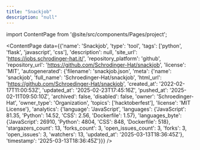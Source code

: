 ```yaml
---
title: "Snackjob"
description: "null"
---
```

import ContentPage from '@site/src/components/Pages/project';

<ContentPage
    data={{'name': 'Snackjob', 'type': 'tool', 'tags': ['python', 'flask', 'javascript', 'css'], 'description': null, 'site_url': 'https://jobs.schrodinger-hat.it/', 'repository_platform': 'github', 'repository_url': 'https://github.com/Schrodinger-Hat/snackjob', 'license': 'MIT', 'autogenerated': {'filename': 'snackjob.json', 'meta': {'name': 'snackjob', 'full_name': 'Schroedinger-Hat/snackjob', 'html_url': 'https://github.com/Schroedinger-Hat/snackjob', 'created_at': '2022-02-17T11:00:53Z', 'updated_at': '2025-02-23T17:45:16Z', 'pushed_at': '2025-02-11T09:50:10Z', 'archived': false, 'disabled': false, 'owner': 'Schroedinger-Hat', 'owner_type': 'Organization', 'topics': ['hacktoberfest'], 'license': 'MIT License'}, 'analytics': {'language': 'JavaScript', 'languages': {'JavaScript': 81.35, 'Python': 14.52, 'CSS': 2.56, 'Dockerfile': 1.57}, 'languages_byte': {'JavaScript': 26910, 'Python': 4804, 'CSS': 848, 'Dockerfile': 518}, 'stargazers_count': 13, 'forks_count': 3, 'open_issues_count': 3, 'forks': 3, 'open_issues': 3, 'watchers': 13, 'updated_at': '2025-03-13T18:36:45Z'}, 'timestamp': '2025-03-13T18:36:45Z'}}}
/>
